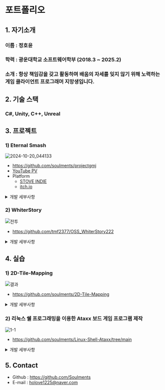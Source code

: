 # 포트폴리오
## 1. 자기소개
### 이름 : 정호윤
### 학력 : 광운대학교 소프트웨어학부 (2018.3 ~ 2025.2)
### 소개 : 항상 책임감을 갖고 활동하며 배움의 자세를 잊지 않기 위해 노력하는 게임 클라이언트 프로그래머 지망생입니다.

## 2. 기술 스택
### C#, Unity, C++, Unreal
## 3. 프로젝트
### 1) Eternal Smash
![2024-10-20_044133](https://github.com/user-attachments/assets/d008413d-633d-4d1c-bc0c-0225bc05bf4c)
- https://github.com/soulments/projectgmj
- [YouTube PV](https://youtu.be/ILSI6rDLGUU?si=HJeIuhKo7HPNXhOU)
- Platform
  - [STOVE INDIE](https://store.onstove.com/ko/games/4312)
  - [itch.io](https://soulments.itch.io/eternalsmash)
<details>
  <summary>개발 세부사항</summary>
    
  - 장르 : RPG
  - 인원 : 3명
  - 담당 역할 : 클라이언트 프로그래머(캐릭터 로직, 데이터 관리, 스테이지 구성 등)
  - 개발 환경 : Unity, C#
  - 개발 기간 : 2024.03 ~ 2024.11
  - 참고사항 : 대학 졸업작품
</details>

### 2) WhiterStory
![전투](https://github.com/user-attachments/assets/8326aad7-82b6-46a0-a360-ccdc52a481da)
- https://github.com/tmf2377/OSS_WhiterStory222
<details>
  <summary>개발 세부사항</summary>
    
  - 장르 : RPG
  - 인원 : 4명
  - 담당 역할 : 클라이언트 프로그래머(플레이어 로직 및 아이템 구현, 스테이지 구성)
  - 개발 환경 : Unity
  - 개발 기간 : 2022.10 ~ 2022.12
  - 참고사항 : 오픈소스소프트웨어개발 과목 프로젝트, 유튜브 골드메탈 영상 기반
</details>

## 4. 실습
### 1) 2D-Tile-Mapping
![결과](https://github.com/user-attachments/assets/48458e5e-4393-4bcd-8ac8-1fdb9d7a77d0)
- https://github.com/soulments/2D-Tile-Mapping
<details>
  <summary>개발 세부사항</summary>
    
  - A* 알고리즘 실습 및 Unity 구현용
  - 개발 환경 : Unity
  - 실습 기간 : 2023.8
  - 참고사항 : 광운대학교 컴퓨터 동아리 COM's 2023 회지 수록용
</details>

### 2) 리눅스 쉘 프로그래밍을 이용한 Ataxx 보드 게임 프로그램 제작
![1-1](https://github.com/user-attachments/assets/193ae169-dce5-4603-8c5b-f5734898dd1c)
- https://github.com/soulments/Linux-Shell-Ataxx/tree/main
<details>
  <summary>개발 세부사항</summary>
    
  - 쉘 프로그래밍 기반 Ataxx 보드 게임 기반 제작
  - 개발 환경 : 리눅스 Shell
  - 실습 기간 : 2022.5 ~ 2022.6
  - 참고사항 : 리눅스활용실습 과목 프로젝트
</details>

## 5. Contact
- Github : https://github.com/Soulments
- E-mail : holove1225@naver.com
